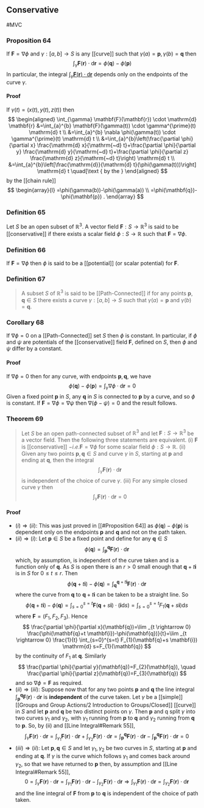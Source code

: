 ## Conservative
#MVC 
### Proposition 64
If $\mathbf{F}=\nabla \phi$ and $\gamma:[a, b] \rightarrow S$ is any [[curve]] such that $\gamma(a)=\mathbf{p}, \gamma(b)=\mathbf{q}$ then
$$
\int_{\gamma} \mathbf{F}(\mathbf{r}) \cdot \mathrm{d} \mathbf{r}=\phi(\mathbf{q})-\phi(\mathbf{p})
$$
In particular, the integral [$\int_{\gamma} \mathbf{F}(\mathbf{r}) \cdot \mathrm{d} \mathbf{r}$](Line%20Integral) depends only on the endpoints of the curve $\gamma .$
#### Proof
If $\gamma(t)=(x(t), y(t), z(t))$ then
$$
\begin{aligned}
\int_{\gamma} \mathbf{F}(\mathbf{r}) \cdot \mathrm{d} \mathbf{r} &=\int_{a}^{b} \mathbf{F}(\gamma(t)) \cdot \gamma^{\prime}(t) \mathrm{d} t \\
&=\int_{a}^{b} \nabla \phi(\gamma(t)) \cdot \gamma^{\prime}(t) \mathrm{d} t \\
&=\int_{a}^{b}\left(\frac{\partial \phi}{\partial x} \frac{\mathrm{d} x}{\mathrm{~d} t}+\frac{\partial \phi}{\partial y} \frac{\mathrm{d} y}{\mathrm{~d} t}+\frac{\partial \phi}{\partial z} \frac{\mathrm{d} z}{\mathrm{~d} t}\right) \mathrm{d} t \\
&=\int_{a}^{b}\left[\frac{\mathrm{d}}{\mathrm{d} t}(\phi(\gamma(t)))\right] \mathrm{d} t \quad[\text { by the }
\end{aligned}
$$
by the [[chain rule]]
$$
\begin{array}{l}
=\phi(\gamma(b))-\phi(\gamma(a)) \\
=\phi(\mathbf{q})-\phi(\mathbf{p}) .
\end{array}
$$
### Definition 65
Let $S$ be an open subset of $\mathbb{R}^{3} .$ A vector field $\mathbf{F}: S \rightarrow \mathbb{R}^{3}$ is said to be [[conservative]] if there exists a scalar field $\phi: S \rightarrow \mathbb{R}$ such that $\mathbf{F}=\nabla \phi$.
### Definition 66
 If $\mathbf{F}=\nabla \phi$ then $\phi$ is said to be a [[potential]] (or scalar potential) for $\mathbf{F}$.
### Definition 67
> A subset $S$ of $\mathbb{R}^{3}$ is said to be [[Path-Connected]] if for any points $\mathbf{p}, \mathbf{q} \in S$ there exists a curve $\gamma:[a, b] \rightarrow S$ such that $\gamma(a)=\mathbf{p}$ and $\gamma(b)=\mathbf{q} .$

### Corollary 68
If $\nabla \phi=0$ on a [[Path-Connected]] set $S$ then $\phi$ is constant. In particular, if $\phi$ and $\psi$ are potentials of the [[conservative]] field $\mathbf{F}$, defined on $S$, then $\phi$ and $\psi$ differ by a constant.
#### Proof
If $\nabla \phi=0$ then for any curve, with endpoints $\mathbf{p}, \mathbf{q}$, we have
$$
\phi(\mathbf{q})-\phi(\mathbf{p})=\int_{\gamma} \nabla \phi \cdot \mathrm{d} \mathbf{r}=0
$$
Given a fixed point $\mathbf{p}$ in $S$, any $\mathbf{q}$ in $S$ is connected to $\mathbf{p}$ by a curve, and so $\phi$ is constant. If $\mathbf{F}=\nabla \phi=\nabla \psi$ then $\nabla(\phi-\psi)=0$ and the result follows.

### Theorem 69
>Let $S$ be an open path-connected subset of $\mathbb{R}^{3}$ and let $\mathbf{F}: S \rightarrow \mathbb{R}^{3}$ be a vector field. Then the following three statements are equivalent.
(i) $\mathbf{F}$ is [[conservative]] $-i . e . \mathbf{F}=\nabla \phi$ for some scalar field $\phi: S \rightarrow \mathbb{R}$.
(ii) Given any two points $\mathbf{p}, \mathbf{q} \in S$ and curve $\gamma$ in $S$, starting at $\mathbf{p}$ and ending at $\mathbf{q}$, then the integral
>$$
\int_{\gamma} \mathbf{F}(\mathbf{r}) \cdot \mathrm{d} \mathbf{r}
>$$
is independent of the choice of curve $\gamma$.
(iii) For any simple closed curve $\gamma$ then
>$$
\int_{\gamma} \mathbf{F}(\mathbf{r}) \cdot \mathrm{d} \mathbf{r}=0
>$$

#### Proof
- $(i) \Longrightarrow(i i):$ This was just proved in [[#Proposition 64]] as $\phi(\mathbf{q})-\phi(\mathbf{p})$ is dependent only on the endpoints $\mathbf{p}$ and $\mathbf{q}$ and not on the path taken. 
- $(ii) \Longrightarrow(i):$ Let $\mathbf{p} \in S$ be a fixed point and define for any $\mathbf{q} \in S$
$$
\phi(\mathbf{q})=\int_{\mathbf{p}}^{\mathbf{q}} \mathbf{F}(\mathbf{r}) \cdot \mathrm{d} \mathbf{r}
$$
which, by assumption, is independent of the curve taken and is a function only of $\mathbf{q}$. As $S$ is open there is an $r>0$ small enough that $\mathbf{q}+t \mathbf{i}$ is in $S$ for $0 \leqslant t \leqslant r$. Then
$$
\phi(\mathbf{q}+t \mathbf{i})-\phi(\mathbf{q})=\int_{\mathbf{q}}^{\mathbf{q}+t \mathbf{i}} \mathbf{F}(\mathbf{r}) \cdot \mathrm{d} \mathbf{r}
$$
where the curve from $\mathbf{q}$ to $\mathbf{q}+t \mathbf{i}$ can be taken to be a straight line. So
$$
\phi(\mathbf{q}+t \mathbf{i})-\phi(\mathbf{q})=\int_{s=0}^{s=t} \mathbf{F}(\mathbf{q}+s \mathbf{i}) \cdot(\mathbf{i} \mathrm{d} s)=\int_{s=0}^{s=t} F_{1}(\mathbf{q}+s \mathbf{i}) \mathrm{d} s
$$
where $\mathbf{F}=\left(F_{1}, F_{2}, F_{3}\right)$. Hence
$$
\frac{\partial \phi}{\partial x}(\mathbf{q})=\lim _{t \rightarrow 0} \frac{\phi(\mathbf{q}+t \mathbf{i})-\phi(\mathbf{q})}{t}=\lim _{t \rightarrow 0} \frac{1}{t} \int_{s=0}^{s=t} F_{1}(\mathbf{q}+s \mathbf{i}) \mathrm{d} s=F_{1}(\mathbf{q})
$$
by the continuity of $F_{1}$ at $\mathbf{q}$. Similarly
$$
\frac{\partial \phi}{\partial y}(\mathbf{q})=F_{2}(\mathbf{q}), \quad \frac{\partial \phi}{\partial z}(\mathbf{q})=F_{3}(\mathbf{q})
$$
and so $\nabla \phi=\mathbf{F}$ as required.
- $(i i) \Longrightarrow(i i i):$ Suppose now that for any two points $\mathbf{p}$ and $\mathbf{q}$ the line integral $\int_{\mathbf{p}}^{\mathbf{q}} \mathbf{F}(\mathbf{r}) \cdot \mathrm{d} \mathbf{r}$ is **independent** of the curve taken. Let $\gamma$ be a [[simple]] [[Groups and Group Actions/2 Introduction to Groups/Closed]] [[curve]] in $S$ and let $\mathbf{p}$ and $\mathbf{q}$ be two distinct points on $\gamma$. Then $\mathbf{p}$ and q split $\gamma$ into two curves $\gamma_{1}$ and $\gamma_{2}$, with $\gamma_{1}$ running from $\mathbf{p}$ to $\mathbf{q}$ and $\gamma_{2}$ running from $\mathbf{q}$ to $\mathbf{p}$. So, by (ii) and [[Line Integral#Remark 55]],
$$
\int_{\gamma} \mathbf{F}(\mathbf{r}) \cdot \mathrm{d} \mathbf{r}=\int_{\gamma_{1}} \mathbf{F}(\mathbf{r}) \cdot \mathrm{d} \mathbf{r}+\int_{\gamma_{2}} \mathbf{F}(\mathbf{r}) \cdot \mathrm{d} \mathbf{r}=\int_{\mathbf{p}}^{\mathbf{q}} \mathbf{F}(\mathbf{r}) \cdot \mathrm{d} \mathbf{r}-\int_{\mathbf{p}}^{\mathbf{q}} \mathbf{F}(\mathbf{r}) \cdot \mathrm{d} \mathbf{r}=0
$$
- $(i i i) \Longrightarrow(i i):$ Let $\mathbf{p}, \mathbf{q} \in S$ and let $\gamma_{1}, \gamma_{2}$ be two curves in $S$, starting at $\mathbf{p}$ and ending at $\mathbf{q}$. If $\gamma$ is the curve which follows $\gamma_{1}$ and comes back around $\gamma_{2}$, so that we have returned to $\mathbf{p}$ then, by assumption and [[Line Integral#Remark 55]],
$$
0=\int_{\gamma} \mathbf{F}(\mathbf{r}) \cdot \mathrm{d} \mathbf{r}=\int_{\gamma_{1}} \mathbf{F}(\mathbf{r}) \cdot \mathrm{d} \mathbf{r}-\int_{\gamma_{2}} \mathbf{F}(\mathbf{r}) \cdot \mathrm{d} \mathbf{r} \Longrightarrow \int_{\gamma_{1}} \mathbf{F}(\mathbf{r}) \cdot \mathrm{d} \mathbf{r}=\int_{\gamma_{2}} \mathbf{F}(\mathbf{r}) \cdot \mathrm{d} \mathbf{r}
$$
and the line integral of $\mathbf{F}$ from $\mathbf{p}$ to $\mathbf{q}$ is independent of the choice of path taken.